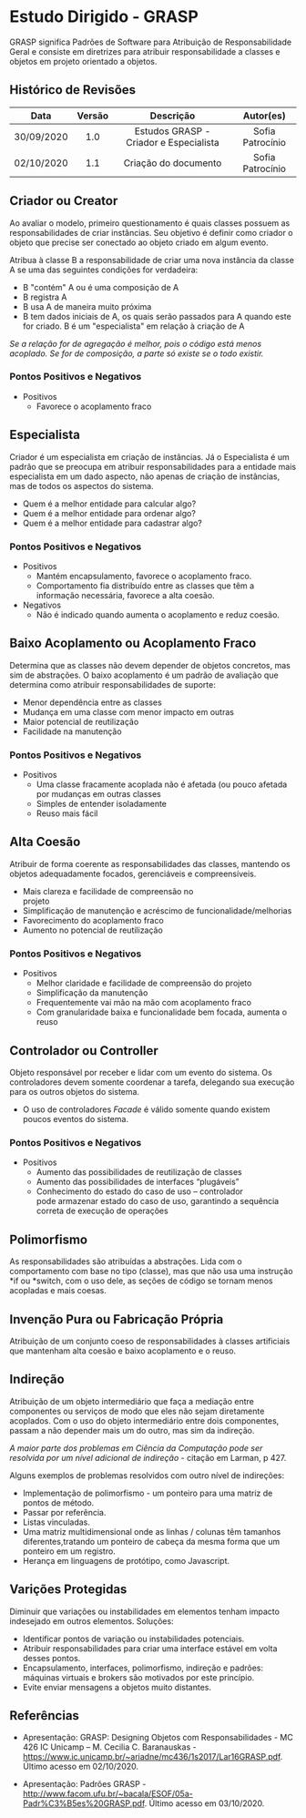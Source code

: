 # Estudo Dirigido - GRASP
GRASP significa Padrões de Software para Atribuição de Responsabilidade Geral e consiste em diretrizes para atribuir responsabilidade a classes e objetos em projeto orientado a objetos.

## Histórico de Revisões
| Data | Versão | Descrição | Autor(es) |
|:----:|:------:|:---------:|:---------:|
| 30/09/2020 | 1.0 | Estudos GRASP - Criador e Especialista | Sofia Patrocínio |
| 02/10/2020 | 1.1 | Criação do documento | Sofia Patrocínio |

## Criador ou Creator

Ao avaliar o modelo, primeiro questionamento é quais classes possuem as responsabilidades de criar instâncias. Seu objetivo é definir como criador o objeto que precise ser conectado ao objeto criado em algum evento.

Atribua à classe B a responsabilidade de criar uma nova instância da classe A se uma das seguintes condições for verdadeira:

- B "contém" A ou é uma composição de A
- B registra A
- B usa A de maneira muito próxima
- B tem dados iniciais de A, os quais serão passados para A quando este for criado. B é um "especialista" em relação à criação de A

*Se a relação for de agregação é melhor, pois o código está menos acoplado. Se for de composição, a parte só existe se o todo existir.*

### Pontos Positivos e Negativos
- Positivos
    - Favorece o acoplamento fraco

## Especialista

Criador é um especialista em criação de instâncias. Já o Especialista é um padrão que se preocupa em atribuir responsabilidades para a entidade mais especialista em um dado aspecto, não apenas de criação de instâncias, mas de todos os aspectos do sistema.

- Quem é a melhor entidade para calcular algo?
- Quem é a melhor entidade para ordenar algo?
- Quem é a melhor entidade para cadastrar algo?

### Pontos Positivos e Negativos
- Positivos
    - Mantém encapsulamento, favorece o acoplamento fraco.
    - Comportamento fia distribuído entre as classes que têm a informação necessária, favorece a alta coesão.
- Negativos
    - Não é indicado quando aumenta o acoplamento e reduz coesão.

## Baixo Acoplamento ou Acoplamento Fraco

Determina que as classes não devem depender de objetos concretos, mas sim de abstrações. O baixo acoplamento é um padrão de avaliação que determina como atribuir responsabilidades de suporte:

- Menor dependência entre as classes
- Mudança em uma classe com menor impacto em outras
- Maior potencial de reutilização
- Facilidade na manutenção

### Pontos Positivos e Negativos
- Positivos
    - Uma classe fracamente acoplada não é afetada (ou pouco afetada por mudanças em outras classes
    - Simples de entender isoladamente
    - Reuso mais fácil

## Alta Coesão

Atribuir de forma coerente as responsabilidades das classes, mantendo os objetos adequadamente focados, gerenciáveis e compreensíveis.

- Mais	clareza	e	facilidade	de	compreensão	no	
projeto	
- Simplificação	de	manutenção	e	acréscimo de	funcionalidade/melhorias	
- Favorecimento	do	acoplamento	fraco	
- Aumento	no	potencial	de	reutilização

### Pontos Positivos e Negativos
- Positivos
    - Melhor claridade e facilidade de compreensão do projeto
    - Simplificação da manutenção
    - Frequentemente vai mão na mão com acoplamento fraco
    - Com granularidade baixa e funcionalidade bem focada, aumenta o reuso

## Controlador ou Controller 

Objeto responsável por receber e lidar com um evento do sistema. Os controladores devem somente coordenar a tarefa, delegando sua execução para os outros objetos do sistema.
- O uso de controladores *Facade* é válido somente quando existem poucos eventos do sistema.

### Pontos Positivos e Negativos
- Positivos
    - Aumento	das	possibilidades	de	reutilização	de	classes	
    - Aumento	das	possibilidades	de	interfaces	“plugáveis”		
    - Conhecimento do estado do	caso de	uso	– controlador	
pode armazenar estado do caso de uso, garantindo a sequência	correta	de execução de	operações		

## Polimorfismo

As responsabilidades são atribuídas a abstrações. Lida com o comportamento com base no tipo (classe), mas que não usa uma instrução *if ou *switch, com o uso dele, as seções de código se tornam menos acopladas e mais coesas.

## Invenção Pura ou Fabricação Própria

Atribuição de um conjunto coeso de responsabilidades à classes artificiais que mantenham alta coesão e baixo acoplamento e o reuso.

## Indireção

Atribuição de um objeto intermediário que faça a mediação entre componentes ou serviços de modo que eles não sejam diretamente acoplados. Com o uso do objeto intermediário entre dois componentes, passam a não depender mais um do outro, mas sim da indireção.

*A maior parte dos problemas em Ciência da Computação pode ser resolvida por um nível adicional de indireção* - citação em Larman, p 427.

Alguns exemplos de problemas resolvidos com outro nível de indireções:
- Implementação de polimorfismo - um ponteiro para uma matriz de pontos de método.
- Passar por referência.
- Listas vinculadas.
- Uma matriz multidimensional onde as linhas / colunas têm tamanhos diferentes,tratando um ponteiro de cabeça da mesma forma que um ponteiro em um registro.
- Herança em linguagens de protótipo, como Javascript.

## Varições Protegidas

Diminuir que variações ou instabilidades em elementos tenham impacto indesejado em outros elementos. Soluções:
- Identificar pontos de variação ou instabilidades potenciais.
- Atribuir responsabilidades para criar uma interface estável em volta desses pontos.
- Encapsulamento, interfaces, polimorfismo, indireção e padrões:
máquinas virtuais e brokers são motivados por este princípio.
- Evite enviar mensagens a objetos muito distantes.


## Referências
- Apresentação: GRASP: Designing Objetos com Responsabilidades  - MC 426 IC Unicamp – M. Cecilia C. Baranauskas - <https://www.ic.unicamp.br/~ariadne/mc436/1s2017/Lar16GRASP.pdf>. Último acesso em 02/10/2020.

- Apresentação: Padrões GRASP - <http://www.facom.ufu.br/~bacala/ESOF/05a-Padr%C3%B5es%20GRASP.pdf>. Último acesso em 03/10/2020.